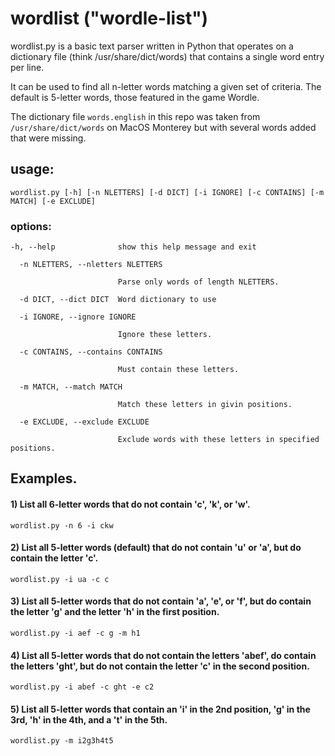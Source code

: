 # wordlist ("wordle-list")
wordlist.py is a basic text parser written in Python that operates on a dictionary file (think /usr/share/dict/words) that contains a single word entry per line.

It can be used to find all n-letter words matching a given set of criteria. The default is 5-letter words, those featured in the game Wordle.

The dictionary file `words.english` in this repo was taken from `/usr/share/dict/words` on MacOS Monterey but with several words added that were missing.

## usage: 
    wordlist.py [-h] [-n NLETTERS] [-d DICT] [-i IGNORE] [-c CONTAINS] [-m MATCH] [-e EXCLUDE]

### options:

```
-h, --help              show this help message and exit
  
  -n NLETTERS, --nletters NLETTERS
  
                        Parse only words of length NLETTERS.
                        
  -d DICT, --dict DICT  Word dictionary to use
  
  -i IGNORE, --ignore IGNORE
  
                        Ignore these letters.
                        
  -c CONTAINS, --contains CONTAINS
  
                        Must contain these letters.
                        
  -m MATCH, --match MATCH
  
                        Match these letters in givin positions.
                        
  -e EXCLUDE, --exclude EXCLUDE
  
                        Exclude words with these letters in specified positions.
```                

## Examples.
#### 1) List all 6-letter words that do not contain 'c', 'k', or 'w'.
```
wordlist.py -n 6 -i ckw
```

#### 2) List all 5-letter words (default) that do not contain 'u' or 'a', but do contain the letter 'c'.
``` 
wordlist.py -i ua -c c
```

#### 3) List all 5-letter words that do not contain 'a', 'e', or 'f', but do contain the letter 'g' and the letter 'h' in the first position.
```
wordlist.py -i aef -c g -m h1
```

#### 4) List all 5-letter words that do not contain the letters 'abef', do contain the letters 'ght', but do not contain the letter 'c' in the second position.
``` 
wordlist.py -i abef -c ght -e c2
```

#### 5) List all 5-letter words that contain an 'i' in the 2nd position, 'g' in the 3rd, 'h' in the 4th, and a 't' in the 5th.
```
wordlist.py -m i2g3h4t5
```

